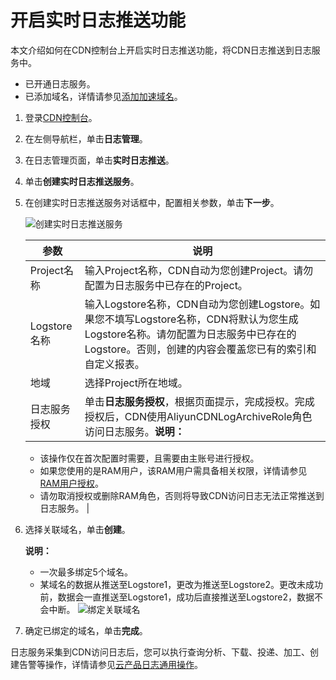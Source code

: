 # 开启实时日志推送功能

本文介绍如何在CDN控制台上开启实时日志推送功能，将CDN日志推送到日志服务中。

-   已开通日志服务。
-   已添加域名，详情请参见[添加加速域名](/cn.zh-CN/快速入门/添加加速域名.md)。

1.  登录[CDN控制台](https://cdn.console.aliyun.com/)。

2.  在左侧导航栏，单击**日志管理**。

3.  在日志管理页面，单击**实时日志推送**。

4.  单击**创建实时日志推送服务**。

5.  在创建实时日志推送服务对话框中，配置相关参数，单击**下一步**。

    ![创建实时日志推送服务](https://static-aliyun-doc.oss-cn-hangzhou.aliyuncs.com/assets/img/zh-CN/9830559951/p103119.png)

    |参数|说明|
    |--|--|
    |Project名称|输入Project名称，CDN自动为您创建Project。请勿配置为日志服务中已存在的Project。 |
    |Logstore名称|输入Logstore名称，CDN自动为您创建Logstore。如果您不填写Logstore名称，CDN将默认为您生成Logstore名称。请勿配置为日志服务中已存在的Logstore。否则，创建的内容会覆盖您已有的索引和自定义报表。 |
    |地域|选择Project所在地域。|
    |日志服务授权|单击**日志服务授权**，根据页面提示，完成授权。完成授权后，CDN使用AliyunCDNLogArchiveRole角色访问日志服务。**说明：**

    -   该操作仅在首次配置时需要，且需要由主账号进行授权。
    -   如果您使用的是RAM用户，该RAM用户需具备相关权限，详情请参见[RAM用户授权](/cn.zh-CN/数据采集/云产品日志采集/云产品日志通用操作.md)。
    -   请勿取消授权或删除RAM角色，否则将导致CDN访问日志无法正常推送到日志服务。 |

6.  选择关联域名，单击**创建**。

    **说明：**

    -   一次最多绑定5个域名。
    -   某域名的数据从推送至Logstore1，更改为推送至Logstore2。更改未成功前，数据会一直推送至Logstore1，成功后直接推送至Logstore2，数据不会中断。
    ![绑定关联域名](https://static-aliyun-doc.oss-cn-hangzhou.aliyuncs.com/assets/img/zh-CN/9830559951/p33687.png)

7.  确定已绑定的域名，单击**完成**。


日志服务采集到CDN访问日志后，您可以执行查询分析、下载、投递、加工、创建告警等操作，详情请参见[云产品日志通用操作](/cn.zh-CN/数据采集/云产品日志采集/云产品日志通用操作.md)。


